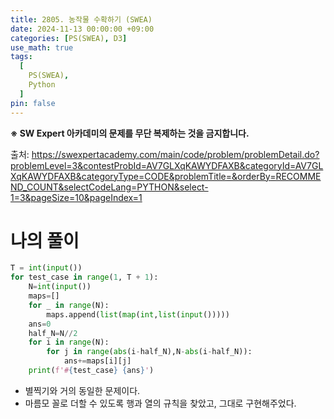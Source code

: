 ```yaml
---
title: 2805. 농작물 수확하기 (SWEA)
date: 2024-11-13 00:00:00 +09:00
categories: [PS(SWEA), D3]
use_math: true
tags:
  [
    PS(SWEA),
    Python
  ]
pin: false
---
```


**※ SW Expert 아카데미의 문제를 무단 복제하는 것을 금지합니다.**

출처: https://swexpertacademy.com/main/code/problem/problemDetail.do?problemLevel=3&contestProbId=AV7GLXqKAWYDFAXB&categoryId=AV7GLXqKAWYDFAXB&categoryType=CODE&problemTitle=&orderBy=RECOMMEND_COUNT&selectCodeLang=PYTHON&select-1=3&pageSize=10&pageIndex=1

# 나의 풀이

```python
T = int(input())
for test_case in range(1, T + 1):
    N=int(input())
    maps=[]
    for _ in range(N):
        maps.append(list(map(int,list(input()))))
    ans=0
    half_N=N//2
    for i in range(N):
        for j in range(abs(i-half_N),N-abs(i-half_N)):
            ans+=maps[i][j]
    print(f'#{test_case} {ans}')
```

- 별찍기와 거의 동일한 문제이다.
- 마름모 꼴로 더할 수 있도록 행과 열의 규칙을 찾았고, 그대로 구현해주었다.